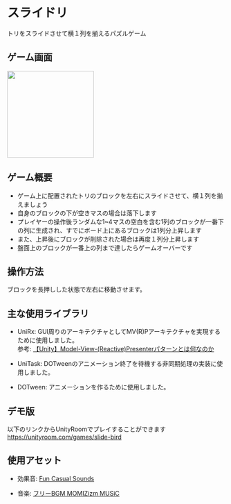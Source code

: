 # スライドリ

トリをスライドさせて横１列を揃えるパズルゲーム

## ゲーム画面

<img src="Images/sample.gif" width="200">

## ゲーム概要

* ゲーム上に配置されたトリのブロックを左右にスライドさせて、横１列を揃えましょう
* 自身のブロックの下が空きマスの場合は落下します
* プレイヤーの操作後ランダムな1~4マスの空白を含む1列のブロックが一番下の列に生成され、すでにボード上にあるブロックは1列分上昇します
* また、上昇後にブロックが削除された場合は再度１列分上昇します
* 盤面上のブロックが一番上の列まで達したらゲームオーバーです

## 操作方法

ブロックを長押しした状態で左右に移動させます。

## 主な使用ライブラリ

* UniRx: GUI周りのアーキテクチャとしてMV(R)Pアーキテクチャを実現するために使用しました。  
参考: [【Unity】Model-View-(Reactive)Presenterパターンとは何なのか](https://qiita.com/toRisouP/items/5365936fc14c7e7eabf9)

* UniTask: DOTweenのアニメーション終了を待機する非同期処理の実装に使用しました。

* DOTween: アニメーションを作るために使用しました。

## デモ版

以下のリンクからUnityRoomでプレイすることができます  
https://unityroom.com/games/slide-bird

## 使用アセット

* 効果音: [Fun Casual Sounds](https://assetstore.unity.com/packages/audio/sound-fx/fun-casual-sounds-64048)

* 音楽: [フリーBGM MOMIZizm MUSiC](https://music.storyinvention.com/)
